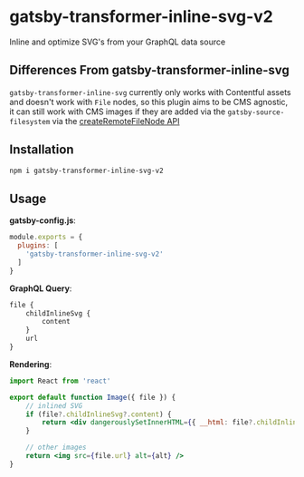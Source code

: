 # gatsby-transformer-inline-svg-v2
Inline and optimize SVG's from your GraphQL data source

## Differences From gatsby-transformer-inline-svg
`gatsby-transformer-inline-svg` currently only works with Contentful assets and doesn't work with `File` nodes, so this plugin aims to be CMS agnostic, it can still work with CMS images if they are added via the `gatsby-source-filesystem` via the [createRemoteFileNode API](https://www.gatsbyjs.com/plugins/gatsby-source-filesystem/#createremotefilenode)


## Installation

```sh
npm i gatsby-transformer-inline-svg-v2
```

## Usage

**gatsby-config.js**:

```js
module.exports = {
  plugins: [
    'gatsby-transformer-inline-svg-v2'
  ]
}
```


**GraphQL Query**:
```graphql
file {
    childInlineSvg {
        content
    }
    url
}
```

**Rendering**:
```jsx
import React from 'react'

export default function Image({ file }) {
    // inlined SVG
    if (file?.childInlineSvg?.content) {
        return <div dangerouslySetInnerHTML={{ __html: file?.childInlineSvg?.content }} />
    }

    // other images
    return <img src={file.url} alt={alt} />
}
```
